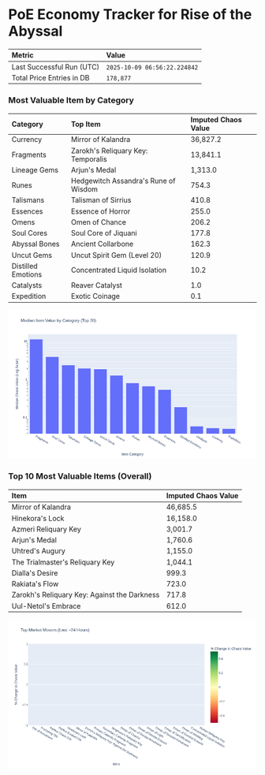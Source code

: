 # PoE Economy Tracker for Rise of the Abyssal

<!-- START_MAINTENANCE -->
| Metric | Value |
|:---|:---|
| Last Successful Run (UTC) | `2025-10-09 06:56:22.224842` |
| Total Price Entries in DB | `178,877` |

<!-- END_MAINTENANCE -->

<!-- START_DATAFRAME_DEBUG -->
<!-- END_DATAFRAME_DEBUG -->

<!-- START_CATEGORY_ANALYSIS -->
### Most Valuable Item by Category
| Category | Top Item | Imputed Chaos Value |
| :--- | :--- | :--- |
| Currency | Mirror of Kalandra | 36,827.2 |
| Fragments | Zarokh's Reliquary Key: Temporalis | 13,841.1 |
| Lineage Gems | Arjun's Medal | 1,313.0 |
| Runes | Hedgewitch Assandra's Rune of Wisdom | 754.3 |
| Talismans | Talisman of Sirrius | 410.8 |
| Essences | Essence of Horror | 255.0 |
| Omens | Omen of Chance | 206.2 |
| Soul Cores | Soul Core of Jiquani | 177.8 |
| Abyssal Bones | Ancient Collarbone | 162.3 |
| Uncut Gems | Uncut Spirit Gem (Level 20) | 120.9 |
| Distilled Emotions | Concentrated Liquid Isolation | 10.2 |
| Catalysts | Reaver Catalyst | 1.0 |
| Expedition | Exotic Coinage | 0.1 |


![Category Analysis Chart](charts/category_analysis.png)
<!-- END_ANALYSIS -->

<!-- START_ANALYSIS -->
### Top 10 Most Valuable Items (Overall)
| Item | Imputed Chaos Value |
| :--- | :--- |
| Mirror of Kalandra | 46,685.5 |
| Hinekora's Lock | 16,158.0 |
| Azmeri Reliquary Key | 3,001.7 |
| Arjun's Medal | 1,760.6 |
| Uhtred's Augury | 1,155.0 |
| The Trialmaster's Reliquary Key | 1,044.1 |
| Dialla's Desire | 999.3 |
| Rakiata's Flow | 723.0 |
| Zarokh's Reliquary Key: Against the Darkness | 717.8 |
| Uul-Netol's Embrace | 612.0 |


![Market Movers Chart](charts/market_movers.png)
<!-- END_ANALYSIS -->
